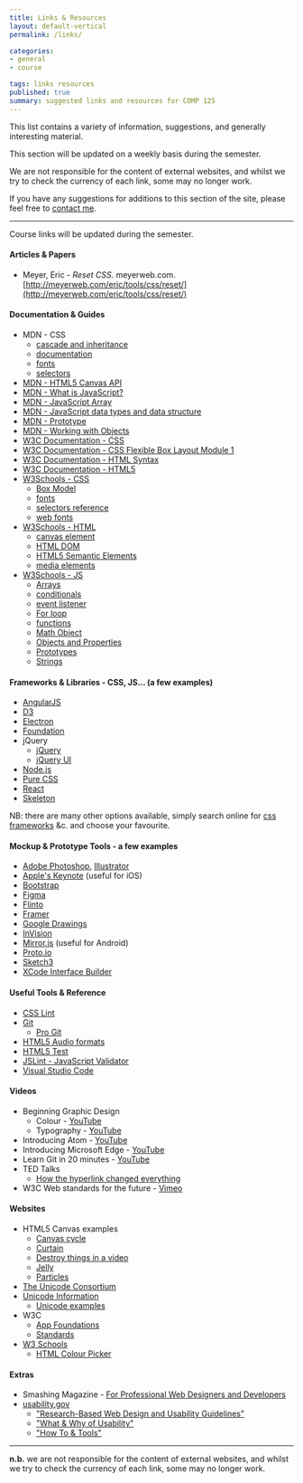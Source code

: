 ```yaml
---
title: Links & Resources
layout: default-vertical
permalink: /links/

categories:
- general
- course

tags: links resources
published: true
summary: suggested links and resources for COMP 125
---
```


This list contains a variety of information, suggestions, and generally interesting material.

This section will be updated on a weekly basis during the semester.

We are not responsible for the content of external websites, and whilst we try to check the currency of each link, some may no longer work.

If you have any suggestions for additions to this section of the site, please feel free to [contact me](mailto:nhayward@luc.edu?subject=COMP424-Links).

***

Course links will be updated during the semester.

#### Articles & Papers

  * Meyer, Eric - *Reset CSS*. meyerweb.com.  [http://meyerweb.com/eric/tools/css/reset/](http://meyerweb.com/eric/tools/css/reset/)

#### Documentation & Guides

  * MDN - CSS
    * [cascade and inheritance](https://developer.mozilla.org/en-US/docs/Learn/CSS/Introduction_to_CSS/Cascade_and_inheritance)
    * [documentation](https://developer.mozilla.org/en-US/docs/Web/CSS)
    * [fonts](https://developer.mozilla.org/en-US/docs/Web/CSS/font)
    * [selectors](https://developer.mozilla.org/en-US/docs/Web/CSS/CSS_Selectors)
  * [MDN - HTML5 Canvas API](https://developer.mozilla.org/en-US/docs/Web/API/Canvas_API)
  * [MDN - What is JavaScript?](https://developer.mozilla.org/en-US/docs/Learn/JavaScript/First_steps/What_is_JavaScript)
  * [MDN - JavaScript Array](https://developer.mozilla.org/en-US/docs/Web/JavaScript/Reference/Global_Objects/Array)
  * [MDN - JavaScript data types and data structure](https://developer.mozilla.org/en-US/docs/Web/JavaScript/Data_structures)
  * [MDN - Prototype](https://developer.mozilla.org/en-US/docs/Web/JavaScript/Reference/Global_Objects/Object/prototype)
  * [MDN - Working with Objects](https://developer.mozilla.org/en-US/docs/Web/JavaScript/Guide/Working_with_Objects)
  * [W3C Documentation - CSS](http://www.w3.org/Style/CSS/)
  * [W3C Documentation - CSS Flexible Box Layout Module 1](https://drafts.csswg.org/css-flexbox/)
  * [W3C Documentation - HTML Syntax](http://www.w3.org/TR/html-markup/syntax.html)
  * [W3C Documentation - HTML5](http://www.w3.org/TR/html5/Overview.html#contents)
  * [W3Schools - CSS](http://www.w3schools.com/css/default.asp)
    * [Box Model](https://www.w3schools.com/css/css_boxmodel.asp)
    * [fonts](https://www.w3schools.com/css/css_font.asp)
    * [selectors reference](https://www.w3schools.com/cssref/css_selectors.asp)
    * [web fonts](https://www.w3schools.com/css/css3_fonts.asp)
  * [W3Schools - HTML](http://www.w3schools.com/html/default.asp)
    * [canvas element](https://www.w3schools.com/html/html5_canvas.asp)
    * [HTML DOM](https://www.w3schools.com/jsref/dom_obj_attributes.asp)
    * [HTML5 Semantic Elements](http://www.w3schools.com/html/html5_semantic_elements.asp)
    * [media elements](https://www.w3schools.com/html/html_media.asp)
  * [W3Schools - JS](http://www.w3schools.com/js/default.asp)
    * [Arrays](https://www.w3schools.com/js/js_arrays.asp)
    * [conditionals](https://www.w3schools.com/js/js_if_else.asp)
    * [event listener](https://www.w3schools.com/jsref/met_element_addeventlistener.asp)
    * [For loop](https://www.w3schools.com/js/js_loop_for.asp)
    * [functions](https://www.w3schools.com/js/js_functions.asp)
    * [Math Object](https://www.w3schools.com/js/js_math.asp)
    * [Objects and Properties](https://www.w3schools.com/js/js_properties.asp)
    * [Prototypes](https://www.w3schools.com/js/js_object_prototypes.asp)
    * [Strings](https://www.w3schools.com/js/js_strings.asp)

#### Frameworks & Libraries - CSS, JS... (a few examples)

  * [AngularJS](https://angularjs.org/)
  * [D3](http://d3js.org/)
  * [Electron](http://electron.atom.io/)
  * [Foundation](http://foundation.zurb.com/)
  * jQuery
    * [jQuery](https://jquery.com/)
    * [jQuery UI](http://jqueryui.com/)
  * [Node.js](https://nodejs.org/en/)
  * [Pure CSS](http://purecss.io/)
  * [React](http://facebook.github.io/react/)
  * [Skeleton](http://getskeleton.com/)

NB: there are many other options available, simply search online for [css frameworks](https://www.google.com/search?q=css+frameworks&oq=css+frameworks&aqs=chrome..69i57.2866j0j1&sourceid=chrome&es_sm=119&ie=UTF-8) &c.
and choose your favourite.

#### Mockup & Prototype Tools - a few examples

  * [Adobe Photoshop](http://goo.gl/GsIYY0), [Illustrator](http://goo.gl/9K8Kfw)
  * [Apple's Keynote](http://keynotopia.com/guides/) (useful for iOS)
  * [Bootstrap](http://getbootstrap.com/)
  * [Figma](https://www.figma.com/)
  * [Flinto](https://www.flinto.com/)
  * [Framer](http://framerjs.com/)
  * [Google Drawings](http://goo.gl/qPRCfG)
  * [InVision](https://www.invisionapp.com/)
  * [Mirror.js](http://jimulabs.com/mirrorjs-preview/) (useful for Android)
  * [Proto.io](https://proto.io/)
  * [Sketch3](http://bohemiancoding.com/sketch/)
  * [XCode Interface Builder](https://developer.apple.com/xcode/interface-builder/)

#### Useful Tools & Reference

  * [CSS Lint](http://csslint.net/)
  * [Git](http://git-scm.com/)
    * [Pro Git](http://git-scm.com/book/en/v2)
  * [HTML5 Audio formats](http://textopia.org/androidsoundformats.html)
  * [HTML5 Test](http://html5test.com/)
  * [JSLint - JavaScript Validator](http://jslint.com/)
  * [Visual Studio Code](https://code.visualstudio.com/)

#### Videos

  * Beginning Graphic Design
    * Colour - [YouTube](https://youtu.be/_2LLXnUdUIc)
    * Typography - [YouTube](https://youtu.be/sByzHoiYFX0)
  * Introducing Atom - [YouTube](https://www.youtube.com/watch?v=Y7aEiVwBAdk)
  * Introducing Microsoft Edge - [YouTube](https://www.youtube.com/watch?v=iH1D31YHsgY)
  * Learn Git in 20 minutes - [YouTube](https://youtu.be/Y9XZQO1n_7c?t=1m34s)
  * TED Talks
    * [How the hyperlink changed everything](https://www.youtube.com/watch?v=3Va3oY8pfSI&t=4s)
  * W3C Web standards for the future - [Vimeo](https://vimeo.com/110256895)

#### Websites

  * HTML5 Canvas examples
    * [Canvas cycle](http://www.effectgames.com/demos/canvascycle/)
    * [Curtain](https://codepen.io/dissimulate/pen/KrAwx)
    * [Destroy things in a video](http://www.craftymind.com/factory/html5video/CanvasVideo.html)
    * [Jelly](https://codepen.io/dissimulate/pen/dJgMaO)
    * [Particles](https://codepen.io/eltonkamami/pen/ECrKd)
  * [The Unicode Consortium](http://www.unicode.org/)
  * [Unicode Information](http://www.alanwood.net/unicode/)
    * [Unicode examples](http://www.alanwood.net/unicode/unicode_samples.html)
  * W3C
    * [App Foundations](http://www.w3.org/appfoundations/)
    * [Standards](http://www.w3.org/standards/)
  * [W3 Schools](http://www.w3schools.com/)
    * [HTML Colour Picker](http://www.w3schools.com/colors/colors_picker.asp)

<!--
  * A List Apart - [For People Who Make Websites](http://alistapart.com/)
  * Apple - [UI Design Basics](https://developer.apple.com/library/ios/documentation/UserExperience/Conceptual/MobileHIG/index.html)
  * Gnome - [Human Interface Guidelines](https://developer.gnome.org/)
  * Google - [Material Design](http://www.google.com/design/spec/material-design/introduction.html)
-->

#### Extras

* Smashing Magazine - [For Professional Web Designers and Developers](http://www.smashingmagazine.com/)
* [usability.gov](http://www.usability.gov/)
  * ["Research-Based Web Design and Usability Guidelines"](http://guidelines.usability.gov/)
  * ["What & Why of Usability"](http://www.usability.gov/what-and-why/index.html)
  * ["How To & Tools"](http://www.usability.gov/how-to-and-tools/index.html)

***

**n.b.** we are not responsible for the content of external websites, and whilst we try to check the currency of each link, some may no longer work.